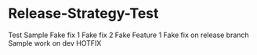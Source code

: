 # Release-Strategy-Test

Test
Sample
Fake fix 1
Fake fix 2
Fake Feature 1
Fake fix on release branch
Sample work on dev
HOTFIX
